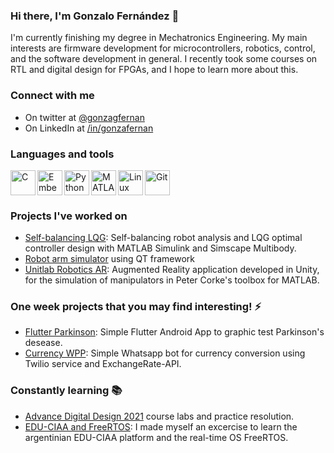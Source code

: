 <link rel="stylesheet" href="https://cdn.jsdelivr.net/gh/devicons/devicon@v2.15.1/devicon.min.css">

### Hi there, I'm Gonzalo Fernández 👋

I'm currently finishing my degree in Mechatronics Engineering. My main interests are firmware development for microcontrollers, robotics, control, 
and the software development in general. I recently took some courses on RTL and digital design for FPGAs, and I hope to learn more about this.

### Connect with me

- <i class="devicon-twitter-original colored"></i> On twitter at [@gonzagfernan](https://twitter.com/gonzagfernan)
- <i class="devicon-linkedin-plain colored"></i> On LinkedIn at [/in/gonzafernan](https://www.linkedin.com/in/gonzafernan/)

### Languages and tools

<img align="left" alt="C" width="40px" src="https://cdn.jsdelivr.net/gh/devicons/devicon/icons/c/c-original.svg" />

<img align="left" alt="Embedded C" width="40px" src="https://cdn.jsdelivr.net/gh/devicons/devicon/icons/embeddedc/embeddedc-original.svg" />

<img align="left" alt="Python" width="40px" src="https://cdn.jsdelivr.net/gh/devicons/devicon/icons/python/python-original.svg" />

<img align="left" alt="MATLAB and Simulink" width="40px" src="https://cdn.jsdelivr.net/gh/devicons/devicon/icons/matlab/matlab-original.svg" />

<img align="left" alt="Linux" width="40px" src="https://cdn.jsdelivr.net/gh/devicons/devicon/icons/linux/linux-original.svg" />

<img alt="Git" width="40px" src="https://cdn.jsdelivr.net/gh/devicons/devicon/icons/git/git-original.svg" />

### Projects I've worked on

- [Self-balancing LQG](https://github.com/gonzafernan/self-balancing-lqg): Self-balancing robot analysis and LQG optimal controller design with MATLAB Simulink and Simscape Multibody. <i class="devicon-matlab-plain colored"></i>
- [Robot arm simulator](https://github.com/gonzafernan/RobotArm-Simulator) using QT framework <i class="devicon-qt-original colored"></i> <i class="devicon-cplusplus-plain colored"></i>
- [Unitlab Robotics AR](https://github.com/gonzafernan/Unitlab-RoboticsAR): Augmented Reality application developed in Unity, for the simulation of manipulators in Peter Corke's toolbox for MATLAB. <i class="devicon-csharp-plain colored"></i><i class="devicon-unity-original colored"></i><i class="devicon-matlab-plain colored"></i>

### One week projects that you may find interesting! ⚡

- [Flutter Parkinson](https://github.com/gonzafernan/flutter_parkinson): Simple Flutter Android App to graphic test Parkinson's desease. <i class="devicon-dart-plain colored"></i><i class="devicon-flutter-plain colored"></i><i class="devicon-tensorflow-original colored"></i>
- [Currency WPP](https://github.com/gonzafernan/currency-wpp): Simple Whatsapp bot for currency conversion using Twilio service and ExchangeRate-API. <i class="devicon-python-plain colored"></i>

### Constantly learning 📚

- [Advance Digital Design 2021](https://github.com/gonzafernan/advance-digital-design) course labs and practice resolution.
- [EDU-CIAA and FreeRTOS](https://github.com/gonzafernan/educiaa-freertos): I made myself an excercise to learn the argentinian EDU-CIAA platform and the real-time OS FreeRTOS. <i class="devicon-embeddedc-plain colored"></i>
